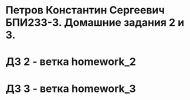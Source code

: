 # Петров Константин Сергеевич БПИ233-3. Домашние задания 2 и 3.
# ДЗ 2 - ветка homework_2
# ДЗ 3 - ветка homework_3
